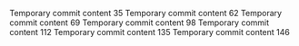 Temporary commit content 35
Temporary commit content 62
Temporary commit content 69
Temporary commit content 98
Temporary commit content 112
Temporary commit content 135
Temporary commit content 146
